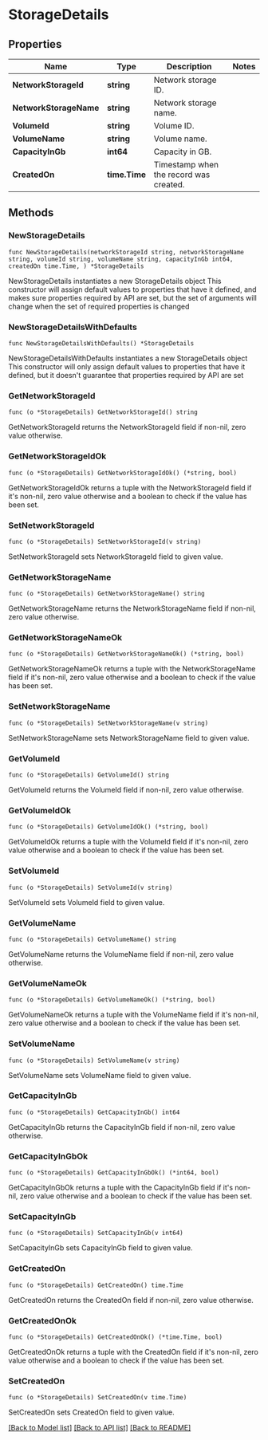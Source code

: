 # StorageDetails

## Properties

Name | Type | Description | Notes
------------ | ------------- | ------------- | -------------
**NetworkStorageId** | **string** | Network storage ID. | 
**NetworkStorageName** | **string** | Network storage name. | 
**VolumeId** | **string** | Volume ID. | 
**VolumeName** | **string** | Volume name. | 
**CapacityInGb** | **int64** | Capacity in GB. | 
**CreatedOn** | **time.Time** | Timestamp when the record was created. | 

## Methods

### NewStorageDetails

`func NewStorageDetails(networkStorageId string, networkStorageName string, volumeId string, volumeName string, capacityInGb int64, createdOn time.Time, ) *StorageDetails`

NewStorageDetails instantiates a new StorageDetails object
This constructor will assign default values to properties that have it defined,
and makes sure properties required by API are set, but the set of arguments
will change when the set of required properties is changed

### NewStorageDetailsWithDefaults

`func NewStorageDetailsWithDefaults() *StorageDetails`

NewStorageDetailsWithDefaults instantiates a new StorageDetails object
This constructor will only assign default values to properties that have it defined,
but it doesn't guarantee that properties required by API are set

### GetNetworkStorageId

`func (o *StorageDetails) GetNetworkStorageId() string`

GetNetworkStorageId returns the NetworkStorageId field if non-nil, zero value otherwise.

### GetNetworkStorageIdOk

`func (o *StorageDetails) GetNetworkStorageIdOk() (*string, bool)`

GetNetworkStorageIdOk returns a tuple with the NetworkStorageId field if it's non-nil, zero value otherwise
and a boolean to check if the value has been set.

### SetNetworkStorageId

`func (o *StorageDetails) SetNetworkStorageId(v string)`

SetNetworkStorageId sets NetworkStorageId field to given value.


### GetNetworkStorageName

`func (o *StorageDetails) GetNetworkStorageName() string`

GetNetworkStorageName returns the NetworkStorageName field if non-nil, zero value otherwise.

### GetNetworkStorageNameOk

`func (o *StorageDetails) GetNetworkStorageNameOk() (*string, bool)`

GetNetworkStorageNameOk returns a tuple with the NetworkStorageName field if it's non-nil, zero value otherwise
and a boolean to check if the value has been set.

### SetNetworkStorageName

`func (o *StorageDetails) SetNetworkStorageName(v string)`

SetNetworkStorageName sets NetworkStorageName field to given value.


### GetVolumeId

`func (o *StorageDetails) GetVolumeId() string`

GetVolumeId returns the VolumeId field if non-nil, zero value otherwise.

### GetVolumeIdOk

`func (o *StorageDetails) GetVolumeIdOk() (*string, bool)`

GetVolumeIdOk returns a tuple with the VolumeId field if it's non-nil, zero value otherwise
and a boolean to check if the value has been set.

### SetVolumeId

`func (o *StorageDetails) SetVolumeId(v string)`

SetVolumeId sets VolumeId field to given value.


### GetVolumeName

`func (o *StorageDetails) GetVolumeName() string`

GetVolumeName returns the VolumeName field if non-nil, zero value otherwise.

### GetVolumeNameOk

`func (o *StorageDetails) GetVolumeNameOk() (*string, bool)`

GetVolumeNameOk returns a tuple with the VolumeName field if it's non-nil, zero value otherwise
and a boolean to check if the value has been set.

### SetVolumeName

`func (o *StorageDetails) SetVolumeName(v string)`

SetVolumeName sets VolumeName field to given value.


### GetCapacityInGb

`func (o *StorageDetails) GetCapacityInGb() int64`

GetCapacityInGb returns the CapacityInGb field if non-nil, zero value otherwise.

### GetCapacityInGbOk

`func (o *StorageDetails) GetCapacityInGbOk() (*int64, bool)`

GetCapacityInGbOk returns a tuple with the CapacityInGb field if it's non-nil, zero value otherwise
and a boolean to check if the value has been set.

### SetCapacityInGb

`func (o *StorageDetails) SetCapacityInGb(v int64)`

SetCapacityInGb sets CapacityInGb field to given value.


### GetCreatedOn

`func (o *StorageDetails) GetCreatedOn() time.Time`

GetCreatedOn returns the CreatedOn field if non-nil, zero value otherwise.

### GetCreatedOnOk

`func (o *StorageDetails) GetCreatedOnOk() (*time.Time, bool)`

GetCreatedOnOk returns a tuple with the CreatedOn field if it's non-nil, zero value otherwise
and a boolean to check if the value has been set.

### SetCreatedOn

`func (o *StorageDetails) SetCreatedOn(v time.Time)`

SetCreatedOn sets CreatedOn field to given value.



[[Back to Model list]](../README.md#documentation-for-models) [[Back to API list]](../README.md#documentation-for-api-endpoints) [[Back to README]](../README.md)


